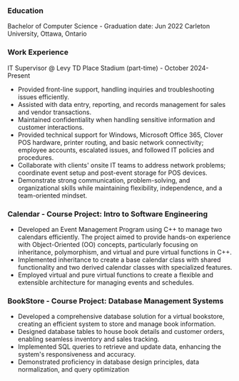 ### Education
Bachelor of Computer Science - Graduation date: Jun 2022
Carleton University, Ottawa, Ontario

### Work Experience
IT Supervisor @ Levy TD Place Stadium (part-time) - October 2024- Present
- Provided front-line support, handling inquiries and troubleshooting issues efficiently.
- Assisted with data entry, reporting, and records management for sales and vendor transactions.
- Maintained confidentiality when handling sensitive information and customer interactions.
- Provided technical support for Windows, Microsoft Office 365, Clover POS hardware, printer routing, and basic network connectivity; employee accounts, escalated issues, and followed IT policies and procedures.
- Collaborate with clients' onsite IT teams to address network problems; coordinate event setup and post-event storage for POS devices.
- Demonstrate strong communication, problem-solving, and organizational skills while maintaining flexibility, independence, and a team-oriented mindset.

### Calendar - Course Project: Intro to Software Engineering
- Developed an Event Management Program using C++ to manage two calendars efficiently. The project aimed to provide hands-on experience with Object-Oriented (OO) concepts, particularly focusing on inheritance, polymorphism, and virtual and pure virtual functions in C++.
- Implemented inheritance to create a base calendar class with shared functionality and two derived calendar classes with specialized features.
- Employed virtual and pure virtual functions to create a flexible and extensible architecture for managing events and schedules.

### BookStore - Course Project: Database Management Systems
- Developed a comprehensive database solution for a virtual bookstore, creating an efficient system to store and manage book information.
- Designed database tables to house book details and customer orders, enabling seamless inventory and sales tracking.
- Implemented SQL queries to retrieve and update data, enhancing the system's responsiveness and accuracy.
- Demonstrated proficiency in database design principles, data normalization, and query optimization


